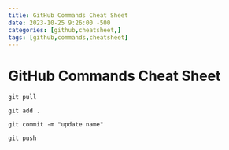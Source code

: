 ```yaml
---
title: GitHub Commands Cheat Sheet
date: 2023-10-25 9:26:00 -500
categories: [github,cheatsheet,]
tags: [github,commands,cheatsheet]
---
```


# GitHub Commands Cheat Sheet

`git pull`

`git add .`

`git commit -m "update name"`

`git push`